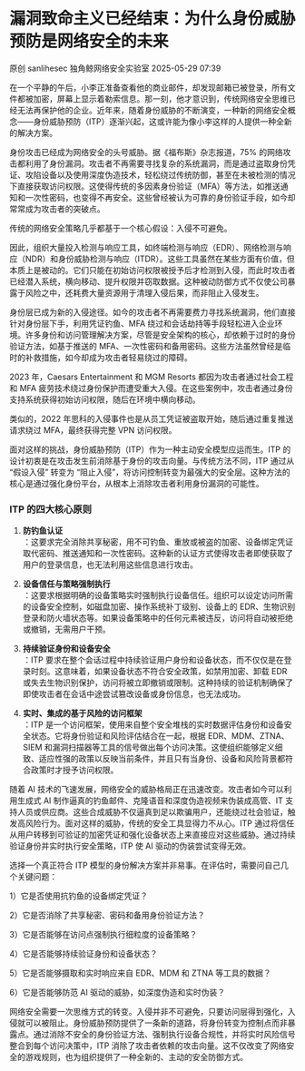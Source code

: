 #  漏洞致命主义已经结束：为什么身份威胁预防是网络安全的未来   
原创 sanlihesec  独角鲸网络安全实验室   2025-05-29 07:39  
  
在一个平静的午后，小李正准备查看他的商业邮件，却发现邮箱已被登录，所有文件都被加密，屏幕上显示着勒索信息。那一刻，他才意识到，传统网络安全思维已经无法再保护他的企业。近年来，随着身份威胁的不断演变，一种新的网络安全概念——身份威胁预防（ITP）逐渐兴起，这或许能为像小李这样的人提供一种全新的解决方案。  
  
身份攻击已经成为网络安全的头号威胁。据《福布斯》杂志报道，75% 的网络攻击都利用了身份漏洞。攻击者不再需要寻找复杂的系统漏洞，而是通过盗取身份凭证、攻陷设备以及使用深度伪造技术，轻松绕过传统防御，甚至在未被检测的情况下直接获取访问权限。这使得传统的多因素身份验证（MFA）等方法，如推送通知和一次性密码，也变得不再安全。这些曾经被认为可靠的身份验证手段，如今却常常成为攻击者的突破点。  
  
传统的网络安全策略几乎都基于一个核心假设：入侵不可避免。   
  
因此，组织大量投入检测与响应工具，如终端检测与响应（EDR）、网络检测与响应（NDR）和身份威胁检测与响应（ITDR）。这些工具虽然在某些方面有价值，但本质上是被动的。它们只能在初始访问权限被授予后才检测到入侵，而此时攻击者已经潜入系统，横向移动、提升权限并窃取数据。这种被动防御方式不仅使公司暴露于风险之中，还耗费大量资源用于清理入侵后果，而非阻止入侵发生。  
  
身份层已成为新的入侵途径。如今的攻击者不再需要费力寻找系统漏洞，他们直接针对身份层下手，利用凭证钓鱼、MFA 绕过和会话劫持等手段轻松进入企业环境。许多身份和访问管理解决方案，尽管是安全架构的核心，却依赖于过时的身份验证方法，如基于推送的 MFA、一次性密码和备用密码。这些方法虽然曾经是临时的补救措施，如今却成为攻击者轻易绕过的障碍。  
  
2023 年，Caesars Entertainment 和 MGM Resorts 都因为攻击者通过社会工程和 MFA 疲劳技术绕过身份保护而遭受重大入侵。在这些案例中，攻击者通过身份支持系统获得初始访问权限，随后在环境中横向移动。  
  
类似的，2022 年思科的入侵事件也是从员工凭证被盗取开始，随后通过重复推送请求绕过 MFA，最终获得完整 VPN 访问权限。  
  
面对这样的挑战，身份威胁预防（ITP）作为一种主动安全模型应运而生。ITP 的设计初衷是在攻击发生前消除基于身份的攻击向量。与传统方法不同，ITP 通过从 “假设入侵” 转变为 “阻止入侵”，将访问控制转变为最强大的安全层。这种方法的核心是通过强化身份平台，从根本上消除攻击者利用身份漏洞的可能性。  
### ITP 的四大核心原则  
1. **防钓鱼认证**  
：这要求完全消除共享秘密，用不可钓鱼、重放或被盗的加密、设备绑定凭证取代密码、推送通知和一次性密码。这种新的认证方式使得攻击者即使获取了用户的登录信息，也无法利用这些信息进行攻击。  
  
1. **设备信任与策略强制执行**  
：这要求根据明确的设备策略实时强制执行设备信任。组织可以设定访问所需的设备安全控制，如磁盘加密、操作系统补丁级别、设备上的 EDR、生物识别登录和防火墙状态等。如果设备策略中的任何元素被违反，访问将自动被拒绝或撤销，无需用户干预。  
  
1. **持续验证身份和设备安全**  
：ITP 要求在整个会话过程中持续验证用户身份和设备状态，而不仅仅是在登录时刻。这意味着，如果设备状态不符合安全政策，如禁用加密、卸载 EDR 或失去生物识别保护，访问将被立即撤销或限制。这种持续的验证机制确保了即使攻击者在会话中途尝试篡改设备或身份信息，也无法成功。  
  
1. **实时、集成的基于风险的访问框架**  
：ITP 是一个访问框架，使用来自整个安全堆栈的实时数据评估身份和设备安全状态。它将身份验证和风险评估结合在一起，根据 EDR、MDM、ZTNA、SIEM 和漏洞扫描器等工具的信号做出每个访问决策。这使组织能够定义细致、适应性强的政策以反映当前条件，并且只有当身份、设备和风险背景都符合政策时才授予访问权限。  
  
随着 AI 技术的飞速发展，网络安全的威胁格局正在迅速改变。攻击者如今可以利用生成式 AI 制作逼真的钓鱼邮件、克隆语音和深度伪造视频来伪装成高管、IT 支持人员或供应商。这些合成威胁不仅逼真到足以欺骗用户，还能绕过社会验证，触发高风险行为。面对这样的威胁，传统的安全工具显得力不从心。ITP 通过将信任从用户转移到可验证的加密凭证和强化设备状态上来直接应对这些威胁。通过持续验证身份并实时执行安全策略，ITP 使 AI 驱动的伪装尝试变得无效。  
  
选择一个真正符合 ITP 模型的身份解决方案并非易事。在评估时，需要问自己几个关键问题：  
  
1）它是否使用抗钓鱼的设备绑定凭证？  
  
2）它是否消除了共享秘密、密码和备用身份验证方法？  
  
3）它是否能够在访问点强制执行细粒度的设备策略？  
  
4）它是否能够持续验证身份和设备状态？  
  
5）它是否能够摄取和实时响应来自 EDR、MDM 和 ZTNA 等工具的数据？  
  
6）它是否能够防范 AI 驱动的威胁，如深度伪造和实时伪装？  
  
网络安全需要一次思维方式的转变。入侵并非不可避免，只要访问层得到强化，入侵就可以被阻止。身份威胁预防提供了一条新的道路，将身份转变为控制点而非暴露点。通过消除不安全的身份验证方法、强制执行设备合规性，并将实时风险信号整合到每个访问决策中，ITP 消除了攻击者依赖的攻击向量。这不仅改变了网络安全的游戏规则，也为组织提供了一种全新的、主动的安全防御方式。  
  
  
